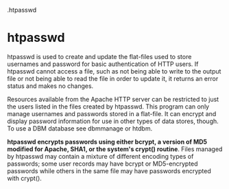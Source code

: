 .htpasswd

# htpasswd
htpasswd is used to create and update the flat-files used to store usernames and password for basic authentication of HTTP users. If htpasswd cannot access a file, such as not being able to write to the output file or not being able to read the file in order to update it, it returns an error status and makes no changes.

Resources available from the Apache HTTP server can be restricted to just the users listed in the files created by htpasswd. This program can only manage usernames and passwords stored in a flat-file. It can encrypt and display password information for use in other types of data stores, though. To use a DBM database see dbmmanage or htdbm.

**htpasswd encrypts passwords using either bcrypt, a version of MD5 modified for Apache, SHA1, or the system's crypt() routine**. Files managed by htpasswd may contain a mixture of different encoding types of passwords; some user records may have bcrypt or MD5-encrypted passwords while others in the same file may have passwords encrypted with crypt().
